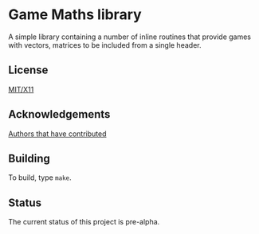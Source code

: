 Game Maths library
==================

A simple library containing a number of inline routines that provide games with vectors, matrices to be included from a single header.

License
-------

[MIT/X11](COPYING)

Acknowledgements
----------------

[Authors that have contributed](AUTHORS)

Building
--------

To build, type `make`.

Status
------

The current status of this project is pre-alpha.
